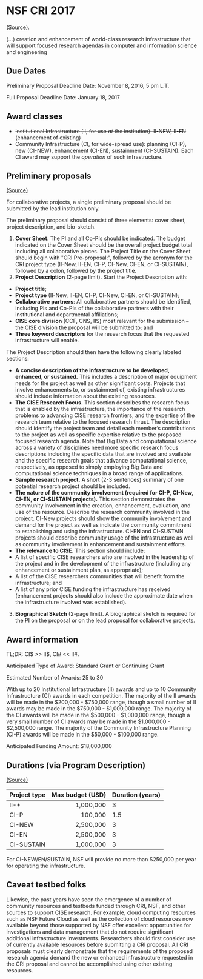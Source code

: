 # NSF CRI 2017
[(Source)](https://www.nsf.gov/funding/pgm_summ.jsp?pims_id=12810).

(...) creation and enhancement of world-class research infrastructure that will support focused research agendas in computer and information science and engineering

## Due Dates

Preliminary Proposal Deadline Date: November 8, 2016, 5 pm L.T.

Full Proposal Deadline Date: January 18, 2017


## Award classes

* ~~Institutional Infrastructure (II, for use *at* the institution): II-NEW, II-EN (enhancement of existing)~~
* Community Infrastructure (CI, for wide-spread use): planning (CI-P), new (CI-NEW), enhancement (CI-EN), sustainment (CI-SUSTAIN). Each CI award may support the *operation* of such infrastructure.


## Preliminary proposals

[(Source)](https://www.nsf.gov/pubs/2015/nsf15590/nsf15590.htm#prep)

For collaborative projects, a single preliminary proposal should be submitted by the lead institution only.

The preliminary proposal should consist of three elements: cover sheet, project description, and bio-sketch.

1. **Cover Sheet**. The PI and all Co-PIs should be indicated. The budget indicated on the Cover Sheet should be the overall project budget total including all collaborative pieces. The Project Title on the Cover Sheet should begin with "CRI Pre-proposal:", followed by the acronym for the CRI project type (II-New, II-EN, CI-P, CI-New, CI-EN, or CI-SUSTAIN), followed by a colon, followed by the project title.
2. **Project Description** (2-page limit). Start the Project Description with:
 * **Project title**;
 * **Project type** (II-New, II-EN, CI-P, CI-New, CI-EN, or CI-SUSTAIN);
 * **Collaborative partners**: All collaborative partners should be identified, including PIs and Co-PIs of the collaborative partners with their institutional and departmental affiliations;
 * **CISE core division** (CCF, CNS, IIS) most relevant for the submission – the CISE division the proposal will be submitted to; and
 * **Three keyword descriptors** for the research focus that the requested infrastructure will enable.

The Project Description should then have the following clearly labeled sections:
* **A concise description of the infrastructure to be developed, enhanced, or sustained.** This includes a description of major equipment needs for the project as well as other significant costs. Projects that involve enhancements to, or sustainment of, existing infrastructures should include information about the existing resources.
* **The CISE Research Focus.** This section describes the research focus that is enabled by the infrastructure, the importance of the research problems to advancing CISE research frontiers, and the expertise of the research team relative to the focused research thrust. The description should identify the project team and detail each member’s contributions to the project as well as specific expertise relative to the proposed focused research agenda. Note that Big Data and computational science across a variety of disciplines need more specific research focus descriptions including the specific data that are involved and available and the specific research goals that advance computational science, respectively, as opposed to simply employing Big Data and computational science techniques in a broad range of applications.
* **Sample research project.** A short (2-3 sentences) summary of one potential research project should be included.
* **The nature of the community involvement (required for CI-P, CI-New, CI-EN, or CI-SUSTAIN projects).** This section demonstrates the community involvement in the creation, enhancement, evaluation, and use of the resource. Describe the research community involved in the project. CI-New projects should show the community involvement and demand for the project as well as indicate the community commitment to establishing and using the infrastructure. CI-EN and CI-SUSTAIN projects should describe community usage of the infrastructure as well as community involvement in enhancement and sustainment efforts.
* **The relevance to CISE.** This section should include:
 * A list of specific CISE researchers who are involved in the leadership of the project and in the development of the infrastructure (including any enhancement or sustainment plan, as appropriate);
 * A list of the CISE researchers communities that will benefit from the infrastructure; and
 * A list of any prior CISE funding the infrastructure has received (enhancement projects should also include the approximate date when the infrastructure involved was established).
3. **Biographical Sketch** (2-page limit). A biographical sketch is required for the PI on the proposal or on the lead proposal for collaborative projects.


## Award information

TL;DR: CI$ >> II$, CI# << II#.

Anticipated Type of Award: Standard Grant or Continuing Grant

Estimated Number of Awards: 25 to 30

With up to 20 Institutional Infrastructure (II) awards and up to 10 Community Infrastructure (CI) awards in each competition. The majority of the II awards will be made in the $200,000 - $750,000 range, though a small number of II awards may be made in the $750,000 - $1,000,000 range. The majority of the CI awards will be made in the $500,000 - $1,000,000 range, though a very small number of CI awards may be made in the $1,000,000 - $2,500,000 range. The majority of the Community Infrastructure Planning (CI-P) awards will be made in the $50,000 - $100,000 range.

Anticipated Funding Amount: $18,000,000


## Durations (via Program Description)
[(Source)](https://www.nsf.gov/pubs/2015/nsf15590/nsf15590.htm#pgm_desc_txt)

| Project type | Max budget (USD) | Duration (years) |
|---------|------:|----------|
| II-*    | 1,000,000 | 3 |
| CI-P    |   100,000 | 1.5 |
| CI-NEW  | 2,500,000 | 3 |
| CI-EN   | 2,500,000 | 3 |
| CI-SUSTAIN | 1,000,000 | 3 |

For CI-NEW/EN/SUSTAIN, NSF will provide no more than $250,000 per year for operating the infrastructure.


## Caveat testbed folks

Likewise, the past years have seen the emergence of a number of community resources and testbeds funded through CRI, NSF, and other sources to support CISE research. For example, cloud computing resources such as NSF Future Cloud as well as the collection of cloud resources now available beyond those supported by NSF offer excellent opportunities for investigations and data management that do not require significant additional infrastructure investments. Researchers should first consider use of currently available resources before submitting a CRI proposal. All CRI proposals must clearly demonstrate that the requirements of the proposed research agenda demand the new or enhanced infrastructure requested in the CRI proposal and cannot be accomplished using other existing resources. 

